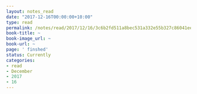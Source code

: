 ```yaml
---
layout: notes_read
date: "2017-12-16T00:00:00+10:00"
type: read
permalink: /notes/read/2017/12/16/3c6b2fd511a8bec531a332e55b327c86041eec00.html
book-title: ~
book-image_url: ~
book-url: ~
page: ' finshed'
status: Currently
categories:
- read
- December
- 2017
- 16
---
```


